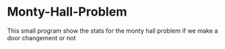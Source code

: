 # Monty-Hall-Problem
This small program show the stats for the monty hall problem if we make a door changement or not
